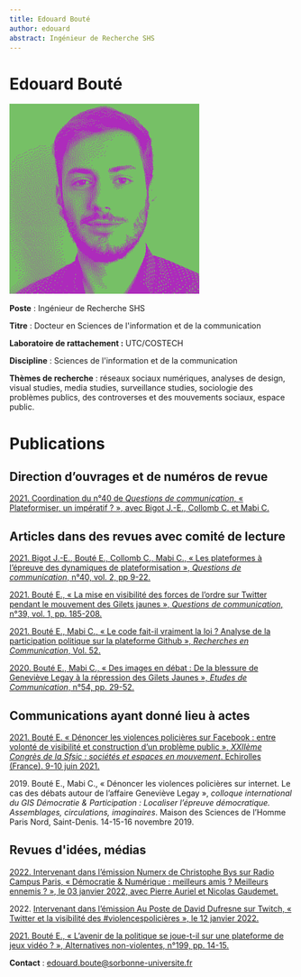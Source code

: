 ```yaml
---
title: Edouard Bouté
author: edouard
abstract: Ingénieur de Recherche SHS
---
```

# Edouard Bouté #
![Edouard Bouté](boute_edouard.png)

**Poste** : Ingénieur de Recherche SHS

**Titre** : Docteur en Sciences de l'information et de la communication

**Laboratoire de rattachement :** UTC/COSTECH

**Discipline** : Sciences de l'information et de la communication

**Thèmes de recherche** : réseaux sociaux numériques, analyses de design, visual studies, media studies, surveillance studies, sociologie des problèmes publics, des controverses et des mouvements sociaux, espace public.

# Publications #

## Direction d’ouvrages et de numéros de revue ##

[2021. Coordination du n°40 de *Questions de communication*, « Plateformiser, un impératif ? », avec Bigot J.-E., Collomb C. et Mabi C.](https://doi.org/10.4000/questionsdecommunication.26522)

## Articles dans des revues avec comité de lecture ##

[2021. Bigot J.-E., Bouté E., Collomb C., Mabi C., « Les plateformes à l’épreuve des dynamiques de plateformisation », *Questions de communication*, n°40, vol. 2, pp 9-22.](https://doi.org/10.4000/questionsdecommunication.26584)

[2021. Bouté E., « La mise en visibilité des forces de l’ordre sur Twitter pendant le mouvement des Gilets jaunes », *Questions de communication*, n°39, vol. 1, pp. 185-208.](https://doi.org/10.4000/questionsdecommunication.25524)

[2021. Bouté E., Mabi C., « Le code fait-il vraiment la loi ? Analyse de la participation politique sur la plateforme Github », *Recherches en Communication*, Vol. 52.](https://doi.org/10.14428/rec.v52i52.61793)

[2020. Bouté E., Mabi C., « Des images en débat : De la blessure de Geneviève Legay à la répression des Gilets Jaunes », *Etudes de Communication*, n°54, pp. 29-52.](https://doi.org/10.4000/edc.9996 )

## Communications ayant donné lieu à actes ##

[2021. Bouté E. « Dénoncer les violences policières sur Facebook : entre volonté de visibilité et construction d’un problème public », *XXIIème Congrès de la Sfsic : sociétés et espaces en mouvement*. Echirolles (France). 9-10 juin 2021.](https://sfsic2020.sciencesconf.org/357453/document)

2019\. Bouté E., Mabi C., « Dénoncer les violences policières sur internet. Le cas des débats autour de l’affaire Geneviève Legay », *colloque international du GIS Démocratie & Participation : Localiser l’épreuve démocratique. Assemblages, circulations, imaginaires*. Maison des Sciences de l’Homme Paris Nord, Saint-Denis. 14-15-16 novembre 2019.

## Revues d'idées, médias ##

[2022. Intervenant dans l’émission Numerx de Christophe Bys sur Radio Campus Paris, « Démocratie & Numérique : meilleurs amis ? Meilleurs ennemis ? », le 03 janvier 2022, avec Pierre Auriel et Nicolas Gaudemet.](https://www.radiocampusparis.org/numerx-democratie-numerique-meilleurs-amis-meilleurs-ennemis/)

2022\. [Intervenant dans l’émission Au Poste de David Dufresne sur Twitch, « Twitter et la visibilité des #violencespolicières », le 12 janvier 2022.](https://www.youtube.com/watch?v=3hhUsQVNCg8)

[2021. Bouté E., « L’avenir de la politique se joue-t-il sur une plateforme de jeux vidéo ? », Alternatives non-violentes, n°199, pp. 14-15.](https://doi.org/10.3917/anv.199.0014)

**Contact** : edouard.boute@sorbonne-universite.fr